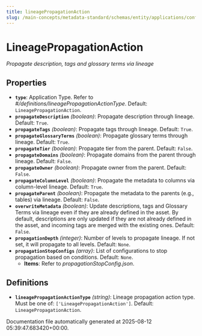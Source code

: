 ```yaml
---
title: lineagePropagationAction
slug: /main-concepts/metadata-standard/schemas/entity/applications/configuration/external/automator/lineagepropagationaction
---
```


# LineagePropagationAction

*Propagate description, tags and glossary terms via lineage*

## Properties

- **`type`**: Application Type. Refer to *#/definitions/lineagePropagationActionType*. Default: `LineagePropagationAction`.
- **`propagateDescription`** *(boolean)*: Propagate description through lineage. Default: `True`.
- **`propagateTags`** *(boolean)*: Propagate tags through lineage. Default: `True`.
- **`propagateGlossaryTerms`** *(boolean)*: Propagate glossary terms through lineage. Default: `True`.
- **`propagateTier`** *(boolean)*: Propagate tier from the parent. Default: `False`.
- **`propagateDomains`** *(boolean)*: Propagate domains from the parent through lineage. Default: `False`.
- **`propagateOwner`** *(boolean)*: Propagate owner from the parent. Default: `False`.
- **`propagateColumnLevel`** *(boolean)*: Propagate the metadata to columns via column-level lineage. Default: `True`.
- **`propagateParent`** *(boolean)*: Propagate the metadata to the parents (e.g., tables) via lineage. Default: `False`.
- **`overwriteMetadata`** *(boolean)*: Update descriptions, tags and Glossary Terms via lineage even if they are already defined in the asset. By default, descriptions are only updated if they are not already defined in the asset, and incoming tags are merged with the existing ones. Default: `False`.
- **`propagationDepth`** *(integer)*: Number of levels to propagate lineage. If not set, it will propagate to all levels. Default: `None`.
- **`propagationStopConfigs`** *(array)*: List of configurations to stop propagation based on conditions. Default: `None`.
  - **Items**: Refer to *propagationStopConfig.json*.
## Definitions

- **`lineagePropagationActionType`** *(string)*: Lineage propagation action type. Must be one of: `['LineagePropagationAction']`. Default: `LineagePropagationAction`.


Documentation file automatically generated at 2025-08-12 05:39:47.683420+00:00.
